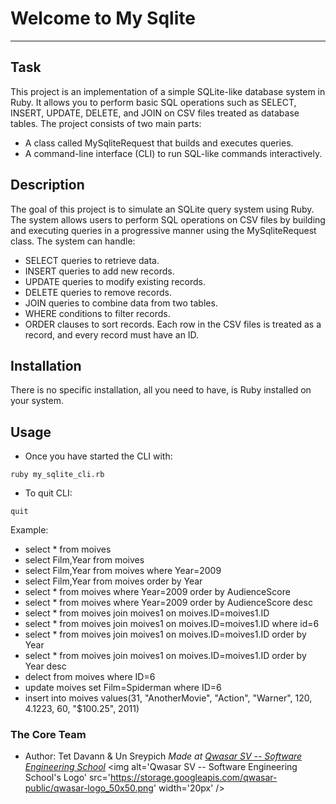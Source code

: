 # Welcome to My Sqlite
***

## Task
This project is an implementation of a simple SQLite-like database system in Ruby. It allows you to perform basic SQL operations such as SELECT, INSERT, UPDATE, DELETE, and JOIN on CSV files treated as database tables. The project consists of two main parts:

- A class called MySqliteRequest that builds and executes queries.
- A command-line interface (CLI) to run SQL-like commands interactively.

## Description
The goal of this project is to simulate an SQLite query system using Ruby. The system allows users to perform SQL operations on CSV files by building and executing queries in a progressive manner using the MySqliteRequest class. The system can handle:

- SELECT queries to retrieve data.
- INSERT queries to add new records.
- UPDATE queries to modify existing records.
- DELETE queries to remove records.
- JOIN queries to combine data from two tables.
- WHERE conditions to filter records.
- ORDER clauses to sort records.
Each row in the CSV files is treated as a record, and every record must have an ID.

## Installation
There is no specific installation, all you need to have, is Ruby installed on your system.

## Usage
- Once you have started the CLI with:
```
ruby my_sqlite_cli.rb
```
- To quit CLI:
```
quit
```

Example:
 - select * from moives
 - select Film,Year from moives
 - select Film,Year from moives where Year=2009
 - select Film,Year from moives order by Year
 - select * from moives where Year=2009 order by AudienceScore
 - select * from moives where Year=2009 order by AudienceScore desc
 - select * from moives join moives1 on moives.ID=moives1.ID
 - select * from moives join moives1 on moives.ID=moives1.ID where id=6 
 - select * from moives join moives1 on moives.ID=moives1.ID order by Year
 - select * from moives join moives1 on moives.ID=moives1.ID order by Year desc
 - delect from moives where ID=6
 - update moives set Film=Spiderman where ID=6
 - insert into moives values(31, "AnotherMovie", "Action", "Warner", 120, 4.1223, 60, "$100.25", 2011)


### The Core Team

- Author: Tet Davann & Un Sreypich
<span><i>Made at <a href='https://qwasar.io'>Qwasar SV -- Software Engineering School</a></i></span>
<span><img alt='Qwasar SV -- Software Engineering School's Logo' src='https://storage.googleapis.com/qwasar-public/qwasar-logo_50x50.png' width='20px' /></span>
